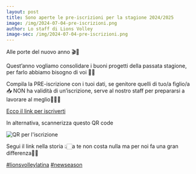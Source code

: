 ```yaml
---
layout: post
title: Sono aperte le pre-iscrizioni per la stagione 2024/2025
image: /img/2024-07-04-pre-iscrizioni.png
author: Lo staff di Lions Volley
image-sec: /img/2024-07-04-pre-iscrizioni.png
---
```


Alle porte del nuovo anno 🎬🦁

Quest’anno vogliamo consolidare i buoni progetti della passata stagione, per farlo abbiamo bisogno di voi 🫵🏻

Compila la PRE-iscrizione con i tuoi dati, se genitore quelli di tuo/a figlio/a 📥
NON ha validità di un’iscrizione, serve al nostro staff per prepararsi a lavorare al meglio👷🏻‍♂️

[Ecco il link per iscriverti](https://moduli.golee.it/lions-volley-latina/iscrizione-stagione-20242025)

In alternativa, scannerizza questo QR code

![QR per l'iscrizione](https://github.com/lionsvolleylatina/lionsvolleylatina.github.io/assets/440638/35a765fa-aa29-4448-8aa1-ed8119c59536)

Segui il link nella storia 👆🏻a te non costa nulla ma per noi fa una gran differenza🫶🏻

[#lionsvolleylatina](https://www.instagram.com/explore/tags/lionsvolleylatina/) [#newseason](https://www.instagram.com/explore/tags/newseason/)
